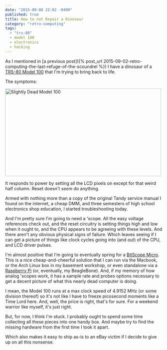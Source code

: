 ```yaml
---
date: "2015-09-08 22:02 -0400"
published: true
title: How to not Repair a Dinosaur
category: "retro-computing"
tags: 
  - "trs-80"
  - model 100
  - electronics
  - hacking
---
```



As I mentioned in [a previous post]({% post_url 2015-09-02-retro-computing-the-last-refuge-of-the-scoundrel %}) I have a dinosaur of a [TRS-80 Model 100](http://www.oldcomputers.net/trs100.html) that I'm trying to bring back to life.

The symptoms:

<a data-flickr-embed="true"  href="https://www.flickr.com/photos/clvrmnky/21233283076/in/datetaken-public/" title="Slightly Dead Model 100"><img src="https://farm6.staticflickr.com/5725/21233283076_24791a5140.jpg" width="500" height="281" alt="Slightly Dead Model 100"></a><script async src="//embedr.flickr.com/assets/client-code.js" charset="utf-8"></script>

It responds to power by setting all the LCD pixels on except for that weird half column. Reset doesn't _seem_ do anything.

<!--more-->

Armed with nothing more than a copy of the original Tandy service manual I found on the internet, a cheap DMM, and three semesters of high school electronics shop education, I started troubleshooting today.

And I'm pretty sure I'm going to need a 'scope. All the easy voltage references check out, and the reset circuitry is setting things high and low when it ought to, and the CPU appears to be agreeing with these levels. And there aren't any obvious physical signs of failure. Which leaves seeing if I can get a picture of things like clock cycles going into (and out) of the CPU, and LCD driver pulses.

I'm almost positive that I'm going to eventually spring for a [BitScope Micro](http://bitscope.com/product/BS05/). This is a nice cheap-and-cheerful solution that I can run via the Macbook, or the Arch Linux box in my basement workshop, or even standalone via a [Raspberry Pi](http://bitscope.com/pi/) (or, eventually, my BeagleBone). And, if my memory of how analog 'scopes work, it has a sample rate and probes options necessary to get a decent picture of what this nearly dead computer is doing.

I mean, the Model 100 runs at a max clock speed of 4.9152 MHz (or some division thereof) so it's not like I have to freeze picosecond moments like a Time Lord here. And, well, the price is right, that's for sure. For a weekend warrior like myself, it's just right.

But, for now, I think I'm stuck. I probably ought to spend some time collecting all these pieces into one handy box. And maybe try to find the missing hardware from the first time I took it apart.

Which also makes it easy to ship as-is to an eBay victim if I decide to give up on all this nonsense.
